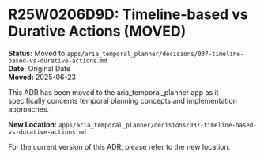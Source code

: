 # R25W0206D9D: Timeline-based vs Durative Actions (MOVED)

<!-- @adr_serial R25W0206D9D -->

**Status:** Moved to `apps/aria_temporal_planner/decisions/037-timeline-based-vs-durative-actions.md`  
**Date:** Original Date  
**Moved:** 2025-06-23

This ADR has been moved to the aria_temporal_planner app as it specifically concerns temporal planning concepts and implementation approaches.

**New Location:** `apps/aria_temporal_planner/decisions/037-timeline-based-vs-durative-actions.md`

For the current version of this ADR, please refer to the new location.
